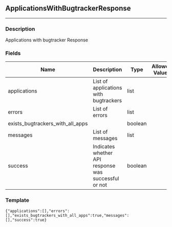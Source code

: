 ## ApplicationsWithBugtrackerResponse
---
### Description
Applications with bugtracker Response
### Fields
| Name | Description | Type | Allowed Values | Required |
| ---- | ----------- | ---- | -------------- | -------- |
| applications | List of applications with bugtrackers | list |  | false |
| errors | List of errors | list |  | false |
| exists_bugtrackers_with_all_apps |  | boolean |  | false |
| messages | List of messages | list |  | false |
| success | Indicates whether API response was successful or not | boolean |  | false |
### Template
```
{"applications":[],"errors":[],"exists_bugtrackers_with_all_apps":true,"messages":[],"success":true}
```
